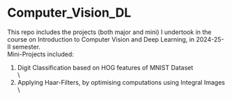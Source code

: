 # Computer_Vision_DL
This repo includes the projects (both major and mini) I undertook in the course on Introduction to Computer Vision and Deep Learning, in 2024-25-II semester.<br/>
Mini-Projects included:<br/>
1. Digit Classification based on HOG features of MNIST Dataset<br/>\
2. Applying Haar-Filters, by optimising computations using Integral Images<br/>\

